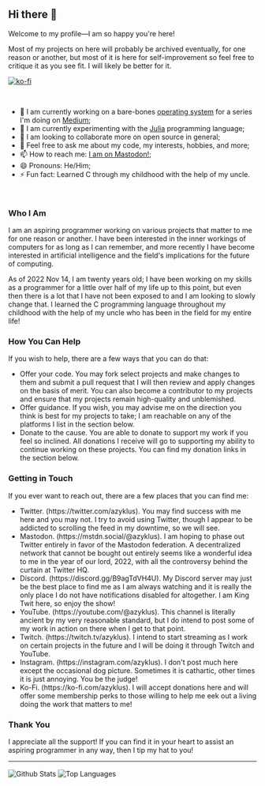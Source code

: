 ## Hi there 👋

Welcome to my profile—I am so happy you're here!

Most of my projects on here will probably be archived eventually, for one reason or another, but most of it is here for self-improvement so feel free
to critique it as you see fit. I will likely be better for it.

[![ko-fi](https://ko-fi.com/img/githubbutton_sm.svg)](https://ko-fi.com/M4M4GDIVQ)

<br/>

- 🔭 I am currently working on a bare-bones [operating system](https://github.com/azyklus/sys3) for a series I'm doing on [Medium](https://medium.com/@zaiqi);
- 🌱 I am currently experimenting with the [Julia](https://julialang.org/) programming language;
- 👯 I am looking to collaborate more on open source in general;
- 💬 Feel free to ask me about my code, my interests, hobbies, and more;
- 📫 How to reach me: [I am on Mastodon!](https://mstdn.social/@azyklus);
- 😄 Pronouns: He/Him;
- ⚡ Fun fact: Learned C through my childhood with the help of my uncle.

<br/>

### Who I Am
<p>
    I am an aspiring programmer working on various projects that matter to me for one reason or
    another. I have been interested in the inner workings of computers for as long as I can
    remember, and more recently I have become interested in artificial intelligence and the field's
    implications for the future of computing.
</p>
<p>
    As of 2022 Nov 14, I am twenty years old; I have been working on my skills as a programmer for
    a little over half of my life up to this point, but even then there is a lot that I have not
    been exposed to and I am looking to slowly change that.
    I learned the C programming language throughout my childhood with the help of my uncle who
    has been in the field for my entire life!
</p>

### How You Can Help
<p>
    If you wish to help, there are a few ways that you can do that:
</p>
<ul>
    <li>
        Offer your code. You may fork select projects and make changes to them and submit a pull
        request that I will then review and apply changes on the basis of merit.
        You can also become a contributor to my projects and ensure that my projects
        remain high-quality and unblemished.
    </li>
    <li>
        Offer guidance. If you wish, you may advise me on the direction you think is best for my
        projects to take; I am reachable on any of the platforms I list in the section below.
    </li>
    <li>
        Donate to the cause. You are able to donate to support my work if you feel so inclined.
        All donations I receive will go to supporting my ability to continue working on these projects.
        You can find my donation links in the section below.
    </li>
</ul>

### Getting in Touch
<p>
    If you ever want to reach out, there are a few places that you can find me:
</p>
<ul>
    <li>
        Twitter. (https://twitter.com/azyklus). You may find success with me here and you may not.
        I try to avoid using Twitter, though I appear to be addicted to scrolling the feed in my
        downtime, so we will see.
    </li>
    <li>
        Mastodon. (https://mstdn.social/@azyklus). I am hoping to phase out Twitter entirely in favor
        of the Mastodon federation. A decentralized network that cannot be bought out entirely seems
        like a wonderful idea to me in the year of our lord, 2022, with all the controversy behind the curtain at
        Twitter HQ.
    </li>
    <li>
        Discord. (https://discord.gg/B9agTdVH4U). My Discord server may just be the best place to find
        me as I am always watching and it is really the only place I do not have notifications disabled
        for altogether. I am King Twit here, so enjoy the show!
    </li>
    <li>
        YouTube. (https://youtube.com/@azyklus). This channel is literally ancient by my very reasonable
        standard, but I do intend to post some of my work in action on there when I get to that point.
    </li>
    <li>
        Twitch. (https://twitch.tv/azyklus). I intend to start streaming as I work on certain projects
        in the future and I will be doing it through Twitch and YouTube.
    </li>
    <li>
        Instagram. (https://instagram.com/azyklus). I don't post much here except the occasional dog
        picture. Sometimes it is cathartic, other times it is just annoying. You be the judge!
    </li>
    <li>
        Ko-Fi. (https://ko-fi.com/azyklus). I will accept donations here and will offer some membership
        perks to those willing to help me eek out a living doing the work that matters to me!
    </li>
</ul>

### Thank You
<p>
    I appreciate all the support! If you can find it in your heart to assist an aspiring programmer
    in any way, then I tip my hat to you!
</p>

<hr/>

<!-- GitHub Stat Cards -->
<div white-space="nowrap">
    <img align="center" alt="Github Stats" src="https://github-readme-stats.vercel.app/api?username=azyklus&count_private=true&show_icons=true&hide_border=true&theme=dark&text_color=dfdfdf">
    <img align="center" alt="Top Languages" src="https://github-readme-stats.vercel.app/api/top-langs?username=azyklus&hide_border=true&theme=dark&text_color=fff">
</div>
